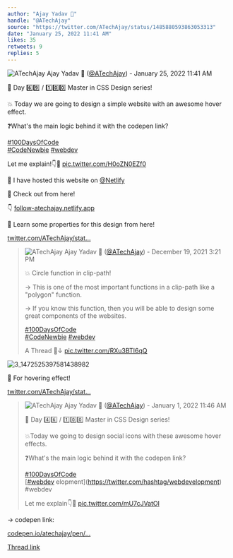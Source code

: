 ```yaml
---
author: "Ajay Yadav 🎯"
handle: "@ATechAjay"
source: "https://twitter.com/ATechAjay/status/1485880593863053313"
date: "January 25, 2022 11:41 AM"
likes: 35
retweets: 9
replies: 5
---
```

![ATechAjay](https://pbs.twimg.com/profile_images/1485567675111981057/mLsrcZdB_normal.jpg)
Ajay Yadav 🎯 ([@ATechAjay](https://twitter.com/ATechAjay)) - January 25, 2022 11:41 AM

💚 Day 6️⃣9️⃣ / 1️⃣0️⃣0️⃣ Master in CSS Design series!

💥 Today we are going to design a simple website with an awesome hover effect.

❓What's the main logic behind it with the codepen link?

[#100DaysOfCode](https://twitter.com/hashtag/100DaysOfCode)  
[#CodeNewbie](https://twitter.com/hashtag/CodeNewbie)  [#webdev](https://twitter.com/hashtag/webdev) 

Let me explain!👇🧵 [pic.twitter.com/H0oZN0EZf0](https://twitter.com/ATechAjay/status/1485880593863053313/video/1)

👀 I have hosted this website on [@Netlify](https://twitter.com/Netlify) 

💚 Check out from here!

👇
[follow-atechajay.netlify.app](https://follow-atechajay.netlify.app/)

📌 Learn some properties for this design from here!

[twitter.com/ATechAjay/stat…](https://twitter.com/ATechAjay/status/1472527421198921731)

> ![ATechAjay](https://pbs.twimg.com/profile_images/1485567675111981057/mLsrcZdB_normal.jpg)
> Ajay Yadav 🎯 ([@ATechAjay](https://twitter.com/ATechAjay)) - December 19, 2021 3:21 PM
> 
> 
> 💥 Circle function in clip-path!
> 
> → This is one of the most important functions in a clip-path like a "polygon" function.
> 
> → If you know this function, then you will be able to design some great components of the websites.
> 
> [#100DaysOfCode](https://twitter.com/hashtag/100DaysOfCode)  
> [#CodeNewbie](https://twitter.com/hashtag/CodeNewbie)  [#webdev](https://twitter.com/hashtag/webdev)  
> 
> A Thread 🧵↓ [pic.twitter.com/RXu3BTI6qQ](https://twitter.com/ATechAjay/status/1472527421198921731/photo/1)
> 
![3_1472525397581438982](https://pbs.twimg.com/media/FG92DB2VIAY15I2.jpg)

📌 For hovering effect!

[twitter.com/ATechAjay/stat…](https://twitter.com/ATechAjay/status/1477184429638356992?s=20)

> ![ATechAjay](https://pbs.twimg.com/profile_images/1485567675111981057/mLsrcZdB_normal.jpg)
> Ajay Yadav 🎯 ([@ATechAjay](https://twitter.com/ATechAjay)) - January 1, 2022 11:46 AM
> 
> 
> 💚 Day 4️⃣6️⃣ /  1️⃣0️⃣0️⃣ Master in CSS Design series!
> 
> 💥Today we going to design social icons with these awesome hover effects.
> 
> ❓What's the main logic behind it with the codepen link?
> 
> [#100DaysOfCode](https://twitter.com/hashtag/100DaysOfCode)  
> [[#webdev](https://twitter.com/hashtag/webdev) elopment](https://twitter.com/hashtag/webdevelopment)  
> #webdev 
> 
> Let me explain👇🧵 [pic.twitter.com/mU7cJVatOl](https://twitter.com/ATechAjay/status/1477184429638356992/video/1)

→ codepen link:

[codepen.io/atechajay/pen/…](https://codepen.io/atechajay/pen/BamaaRj)

[Thread link](https://twitter.com/ATechAjay/status/1485880593863053313)